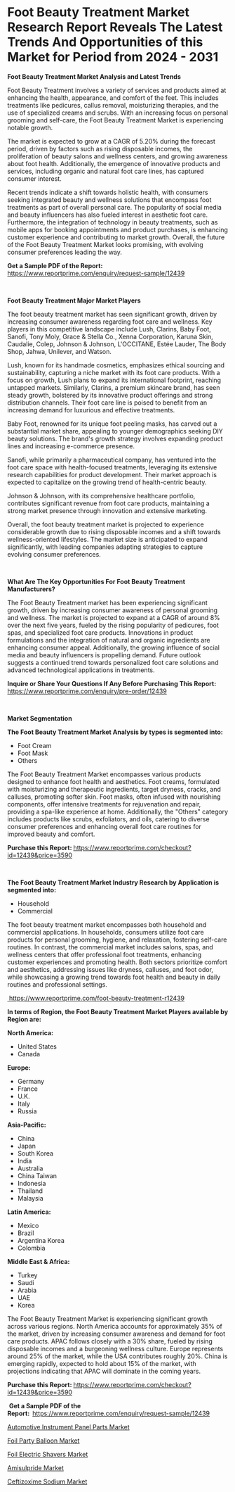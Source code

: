 <p><h1>Foot Beauty Treatment Market Research Report Reveals The Latest Trends And Opportunities of this Market for Period from 2024 - 2031</h1></p><p><strong>Foot Beauty Treatment Market Analysis and Latest Trends</strong></p>
<p><p>Foot Beauty Treatment involves a variety of services and products aimed at enhancing the health, appearance, and comfort of the feet. This includes treatments like pedicures, callus removal, moisturizing therapies, and the use of specialized creams and scrubs. With an increasing focus on personal grooming and self-care, the Foot Beauty Treatment Market is experiencing notable growth. </p><p>The market is expected to grow at a CAGR of 5.20% during the forecast period, driven by factors such as rising disposable incomes, the proliferation of beauty salons and wellness centers, and growing awareness about foot health. Additionally, the emergence of innovative products and services, including organic and natural foot care lines, has captured consumer interest.</p><p>Recent trends indicate a shift towards holistic health, with consumers seeking integrated beauty and wellness solutions that encompass foot treatments as part of overall personal care. The popularity of social media and beauty influencers has also fueled interest in aesthetic foot care. Furthermore, the integration of technology in beauty treatments, such as mobile apps for booking appointments and product purchases, is enhancing customer experience and contributing to market growth. Overall, the future of the Foot Beauty Treatment Market looks promising, with evolving consumer preferences leading the way.</p></p>
<p><strong>Get a Sample PDF of the Report:&nbsp;</strong> <a href="https://www.reportprime.com/enquiry/request-sample/12439">https://www.reportprime.com/enquiry/request-sample/12439</a></p>
<p>&nbsp;</p>
<p><strong>Foot Beauty Treatment Major Market Players</strong></p>
<p><p>The foot beauty treatment market has seen significant growth, driven by increasing consumer awareness regarding foot care and wellness. Key players in this competitive landscape include Lush, Clarins, Baby Foot, Sanofi, Tony Moly, Grace & Stella Co., Xenna Corporation, Karuna Skin, Caudalie, Colep, Johnson & Johnson, L'OCCITANE, Estée Lauder, The Body Shop, Jahwa, Unilever, and Watson.</p><p>Lush, known for its handmade cosmetics, emphasizes ethical sourcing and sustainability, capturing a niche market with its foot care products. With a focus on growth, Lush plans to expand its international footprint, reaching untapped markets. Similarly, Clarins, a premium skincare brand, has seen steady growth, bolstered by its innovative product offerings and strong distribution channels. Their foot care line is poised to benefit from an increasing demand for luxurious and effective treatments.</p><p>Baby Foot, renowned for its unique foot peeling masks, has carved out a substantial market share, appealing to younger demographics seeking DIY beauty solutions. The brand's growth strategy involves expanding product lines and increasing e-commerce presence.</p><p>Sanofi, while primarily a pharmaceutical company, has ventured into the foot care space with health-focused treatments, leveraging its extensive research capabilities for product development. Their market approach is expected to capitalize on the growing trend of health-centric beauty.</p><p>Johnson & Johnson, with its comprehensive healthcare portfolio, contributes significant revenue from foot care products, maintaining a strong market presence through innovation and extensive marketing.</p><p>Overall, the foot beauty treatment market is projected to experience considerable growth due to rising disposable incomes and a shift towards wellness-oriented lifestyles. The market size is anticipated to expand significantly, with leading companies adapting strategies to capture evolving consumer preferences.</p></p>
<p>&nbsp;</p>
<p><strong>What Are The Key Opportunities For Foot Beauty Treatment Manufacturers?</strong></p>
<p><p>The Foot Beauty Treatment market has been experiencing significant growth, driven by increasing consumer awareness of personal grooming and wellness. The market is projected to expand at a CAGR of around 8% over the next five years, fueled by the rising popularity of pedicures, foot spas, and specialized foot care products. Innovations in product formulations and the integration of natural and organic ingredients are enhancing consumer appeal. Additionally, the growing influence of social media and beauty influencers is propelling demand. Future outlook suggests a continued trend towards personalized foot care solutions and advanced technological applications in treatments.</p></p>
<p><strong>Inquire or Share Your Questions If Any Before Purchasing This Report:</strong> <a href="https://www.reportprime.com/enquiry/pre-order/12439">https://www.reportprime.com/enquiry/pre-order/12439</a></p>
<p>&nbsp;</p>
<p><strong>Market Segmentation</strong></p>
<p><strong>The Foot Beauty Treatment Market Analysis by types is segmented into:</strong></p>
<p><ul><li>Foot Cream</li><li>Foot Mask</li><li>Others</li></ul></p>
<p><p>The Foot Beauty Treatment Market encompasses various products designed to enhance foot health and aesthetics. Foot creams, formulated with moisturizing and therapeutic ingredients, target dryness, cracks, and calluses, promoting softer skin. Foot masks, often infused with nourishing components, offer intensive treatments for rejuvenation and repair, providing a spa-like experience at home. Additionally, the "Others" category includes products like scrubs, exfoliators, and oils, catering to diverse consumer preferences and enhancing overall foot care routines for improved beauty and comfort.</p></p>
<p><strong>Purchase this Report:&nbsp;</strong><a href="https://www.reportprime.com/checkout?id=12439&price=3590">https://www.reportprime.com/checkout?id=12439&price=3590</a></p>
<p>&nbsp;</p>
<p><strong>The Foot Beauty Treatment Market Industry Research by Application is segmented into:</strong></p>
<p><ul><li>Household</li><li>Commercial</li></ul></p>
<p><p>The foot beauty treatment market encompasses both household and commercial applications. In households, consumers utilize foot care products for personal grooming, hygiene, and relaxation, fostering self-care routines. In contrast, the commercial market includes salons, spas, and wellness centers that offer professional foot treatments, enhancing customer experiences and promoting health. Both sectors prioritize comfort and aesthetics, addressing issues like dryness, calluses, and foot odor, while showcasing a growing trend towards foot health and beauty in daily routines and professional settings.</p></p>
<p><a href="https://www.reportprime.com/foot-beauty-treatment-r12439">&nbsp;https://www.reportprime.com/foot-beauty-treatment-r12439</a></p>
<p><strong>In terms of Region, the Foot Beauty Treatment Market Players available by Region are:</strong></p>
<p>
    <p> <strong> North America: </strong>
        <ul>
            <li>United States</li>
            <li>Canada</li>
        </ul>
        </p> 
    <p> <strong> Europe: </strong>
        <ul>
            <li>Germany</li>
            <li>France</li>
            <li>U.K.</li>
            <li>Italy</li>
            <li>Russia</li>
        </ul>
        </p> 
    <p> <strong> Asia-Pacific: </strong>
        <ul>
            <li>China</li>
            <li>Japan</li>
            <li>South Korea</li>
            <li>India</li>
            <li>Australia</li>
            <li>China Taiwan</li>
            <li>Indonesia</li>
            <li>Thailand</li>
            <li>Malaysia</li>
        </ul>
        </p> 
    <p> <strong> Latin America: </strong>
        <ul>
            <li>Mexico</li>
            <li>Brazil</li>
            <li>Argentina Korea</li>
            <li>Colombia</li>
        </ul>
        </p> 
    <p> <strong> Middle East & Africa: </strong>
        <ul>
            <li>Turkey</li>
            <li>Saudi</li>
            <li>Arabia</li>
            <li>UAE</li>
            <li>Korea</li>
        </ul>
    </p>
    </p>
<p><p>The Foot Beauty Treatment Market is experiencing significant growth across various regions. North America accounts for approximately 35% of the market, driven by increasing consumer awareness and demand for foot care products. APAC follows closely with a 30% share, fueled by rising disposable incomes and a burgeoning wellness culture. Europe represents around 25% of the market, while the USA contributes roughly 20%. China is emerging rapidly, expected to hold about 15% of the market, with projections indicating that APAC will dominate in the coming years.</p></p>
<p><strong>Purchase this Report: </strong><a href="https://www.reportprime.com/checkout?id=12439&price=3590">https://www.reportprime.com/checkout?id=12439&price=3590</a></p>
<p>&nbsp;<strong>Get a Sample PDF of the Report:&nbsp;&nbsp;</strong><a href="https://www.reportprime.com/enquiry/request-sample/12439">https://www.reportprime.com/enquiry/request-sample/12439</a></p>
<p><strong></strong></p>
<p><p><a href="https://issuu.com/reportprime-2/docs/automotive-instrument-panel-parts-m_90d8e7246968a2">Automotive Instrument Panel Parts Market</a></p><p><a href="https://github.com/nicoletavirag/Market-Research-Report-List-5/blob/main/foil-party-balloon-market.md">Foil Party Balloon Market</a></p><p><a href="https://github.com/mauripalmi/Market-Research-Report-List-5/blob/main/foil-electric-shavers-market.md">Foil Electric Shavers Market</a></p><p><a href="https://medium.com/@raymiu201/amisulpride-market-forecast-global-market-trends-and-analysis-from-2024-to-2031-covered-in-192-645041fe2ee4">Amisulpride Market</a></p><p><a href="https://medium.com/@raymiu201/ceftizoxime-sodium-market-global-market-insights-and-regional-analysis-2024-2031-651c4aaac8b5">Ceftizoxime Sodium Market</a></p></p>